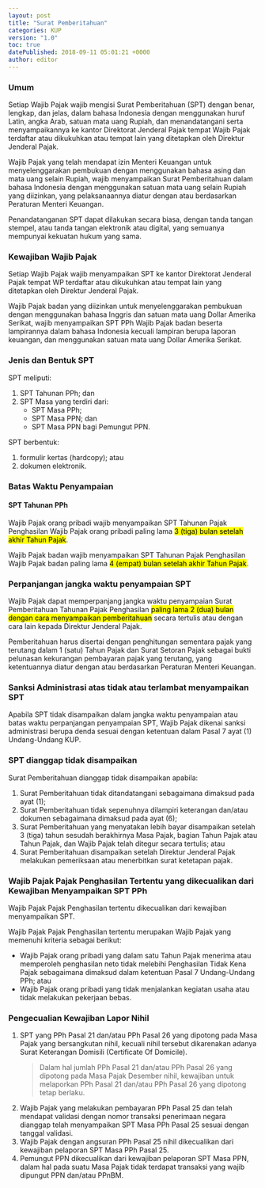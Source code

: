 ```yaml
---
layout: post
title: "Surat Pemberitahuan"
categories: KUP
version: "1.0"
toc: true
datePublished: 2018-09-11 05:01:21 +0000
author: editor
---
```

### Umum
Setiap Wajib Pajak wajib mengisi Surat Pemberitahuan (SPT) dengan benar, lengkap, dan jelas, dalam bahasa Indonesia dengan menggunakan huruf Latin, angka Arab, satuan mata uang Rupiah, dan menandatangani serta menyampaikannya ke kantor Direktorat Jenderal Pajak tempat Wajib Pajak terdaftar atau dikukuhkan atau tempat lain yang ditetapkan oleh Direktur Jenderal Pajak.

Wajib Pajak yang telah mendapat izin Menteri Keuangan untuk menyelenggarakan pembukuan dengan menggunakan bahasa asing dan mata uang selain Rupiah, wajib menyampaikan Surat Pemberitahuan dalam bahasa Indonesia dengan menggunakan satuan mata uang selain Rupiah yang diizinkan, yang pelaksanaannya diatur dengan atau berdasarkan Peraturan Menteri Keuangan.

Penandatanganan SPT dapat dilakukan secara biasa, dengan tanda tangan stempel, atau tanda tangan elektronik atau digital, yang semuanya mempunyai kekuatan hukum yang sama.

### Kewajiban Wajib Pajak
Setiap Wajib Pajak wajib menyampaikan SPT ke kantor Direktorat Jenderal Pajak tempat WP terdaftar atau dikukuhkan atau tempat lain yang ditetapkan oleh Direktur Jenderal Pajak.

Wajib Pajak badan yang diizinkan untuk menyelenggarakan pembukuan dengan menggunakan bahasa Inggris dan satuan mata uang Dollar Amerika Serikat, wajib menyampaikan SPT PPh Wajib Pajak badan beserta lampirannya dalam bahasa Indonesia kecuali lampiran berupa laporan keuangan, dan menggunakan satuan mata uang Dollar Amerika Serikat.

### Jenis dan Bentuk SPT
SPT meliputi:
1. SPT Tahunan PPh; dan
2. SPT Masa yang terdiri dari:
    - SPT Masa PPh;
    - SPT Masa PPN; dan
    - SPT Masa PPN bagi Pemungut PPN.

SPT berbentuk:
1. formulir kertas (hardcopy); atau
2. dokumen elektronik.

### Batas Waktu Penyampaian

#### SPT Tahunan PPh
Wajib Pajak orang pribadi wajib menyampaikan SPT Tahunan Pajak Penghasilan Wajib Pajak orang pribadi paling lama <mark>3 (tiga) bulan setelah akhir Tahun Pajak</mark>.

Wajib Pajak badan wajib menyampaikan SPT Tahunan Pajak Penghasilan Wajib Pajak badan paling lama <mark>4 (empat) bulan setelah akhir Tahun Pajak</mark>.

### Perpanjangan jangka waktu penyampaian SPT
Wajib Pajak dapat memperpanjang jangka waktu penyampaian Surat Pemberitahuan Tahunan Pajak Penghasilan <mark>paling lama 2 (dua) bulan dengan cara menyampaikan pemberitahuan</mark> secara tertulis atau dengan cara lain kepada Direktur Jenderal Pajak.

Pemberitahuan harus disertai dengan penghitungan sementara pajak yang terutang dalam 1 (satu) Tahun Pajak dan Surat Setoran Pajak sebagai bukti pelunasan kekurangan pembayaran pajak yang terutang, yang ketentuannya diatur dengan atau berdasarkan Peraturan Menteri Keuangan.
	
### Sanksi Administrasi atas tidak atau terlambat menyampaikan SPT
Apabila SPT tidak disampaikan dalam jangka waktu penyampaian atau batas waktu perpanjangan penyampaian SPT, Wajib Pajak dikenai sanksi administrasi berupa denda sesuai dengan ketentuan dalam Pasal 7 ayat (1) Undang­-Undang KUP.

### SPT dianggap tidak disampaikan
Surat Pemberitahuan dianggap tidak disampaikan apabila:
1. Surat Pemberitahuan tidak ditandatangani sebagaimana dimaksud pada ayat (1);
2. Surat Pemberitahuan tidak sepenuhnya dilampiri keterangan dan/atau dokumen sebagaimana dimaksud pada ayat (6);
3. Surat Pemberitahuan yang menyatakan lebih bayar disampaikan setelah 3 (tiga) tahun sesudah berakhirnya Masa Pajak, bagian Tahun Pajak atau Tahun Pajak, dan Wajib Pajak telah ditegur secara tertulis; atau
4. Surat Pemberitahuan disampaikan setelah Direktur Jenderal Pajak melakukan pemeriksaan atau menerbitkan surat ketetapan pajak.

### Wajib Pajak Pajak Penghasilan Tertentu yang dikecualikan dari Kewajiban Menyampaikan SPT PPh
Wajib Pajak Pajak Penghasilan tertentu dikecualikan dari kewajiban menyampaikan SPT.

Wajib Pajak Pajak Penghasilan tertentu merupakan Wajib Pajak yang memenuhi kriteria sebagai berikut:
* Wajib Pajak orang pribadi yang dalam satu Tahun Pajak menerima atau memperoleh penghasilan neto tidak melebihi Penghasilan Tidak Kena Pajak sebagaimana dimaksud dalam ketentuan Pasal 7 Undang-Undang PPh; atau
* Wajib Pajak orang pribadi yang tidak menjalankan kegiatan usaha atau tidak melakukan pekerjaan bebas.

### Pengecualian Kewajiban Lapor **Nihil**
1. SPT yang PPh Pasal 21 dan/atau PPh Pasal 26 yang dipotong pada Masa Pajak yang bersangkutan nihil, kecuali nihil tersebut dikarenakan adanya Surat Keterangan Domisili (Certificate Of Domicile).
   > Dalam hal jumlah PPh Pasal 21 dan/atau PPh Pasal 26 yang dipotong pada Masa Pajak Desember nihil, kewajiban untuk melaporkan PPh Pasal 21 dan/atau PPh Pasal 26 yang dipotong tetap berlaku.
1. Wajib Pajak yang melakukan pembayaran PPh Pasal 25 dan telah mendapat validasi dengan nomor transaksi penerimaan negara dianggap telah menyampaikan SPT Masa PPh Pasal 25 sesuai dengan tanggal validasi.
2. Wajib Pajak dengan angsuran PPh Pasal 25 nihil dikecualikan dari kewajiban pelaporan SPT Masa PPh Pasal 25.
3. Pemungut PPN dikecualikan dari kewajiban pelaporan SPT Masa PPN, dalam hal pada suatu Masa Pajak tidak terdapat transaksi yang wajib dipungut PPN dan/atau PPnBM.
